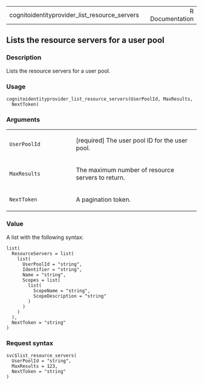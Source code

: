 <table style="width: 100%;">
<tbody>
<tr class="odd">
<td>cognitoidentityprovider_list_resource_servers</td>
<td style="text-align: right;">R Documentation</td>
</tr>
</tbody>
</table>

## Lists the resource servers for a user pool

### Description

Lists the resource servers for a user pool.

### Usage

    cognitoidentityprovider_list_resource_servers(UserPoolId, MaxResults,
      NextToken)

### Arguments

<table>
<colgroup>
<col style="width: 35%" />
<col style="width: 65%" />
</colgroup>
<tbody>
<tr class="odd">
<td><code
id="cognitoidentityprovider_list_resource_servers_:_UserPoolId">UserPoolId</code></td>
<td><p>[required] The user pool ID for the user pool.</p></td>
</tr>
<tr class="even">
<td><code
id="cognitoidentityprovider_list_resource_servers_:_MaxResults">MaxResults</code></td>
<td><p>The maximum number of resource servers to return.</p></td>
</tr>
<tr class="odd">
<td><code
id="cognitoidentityprovider_list_resource_servers_:_NextToken">NextToken</code></td>
<td><p>A pagination token.</p></td>
</tr>
</tbody>
</table>

### Value

A list with the following syntax:

    list(
      ResourceServers = list(
        list(
          UserPoolId = "string",
          Identifier = "string",
          Name = "string",
          Scopes = list(
            list(
              ScopeName = "string",
              ScopeDescription = "string"
            )
          )
        )
      ),
      NextToken = "string"
    )

### Request syntax

    svc$list_resource_servers(
      UserPoolId = "string",
      MaxResults = 123,
      NextToken = "string"
    )
